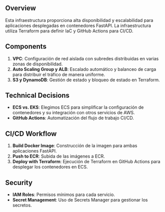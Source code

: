 
## Overview
Esta infraestructura proporciona alta disponibilidad y escalabilidad para aplicaciones desplegadas en contenedores FastAPI. La infraestructura utiliza Terraform para definir IaC y GitHub Actions para CI/CD.

## Components
1. **VPC**: Configuración de red aislada con subredes distribuidas en varias zonas de disponibilidad.
2. **Auto Scaling Group y ALB**: Escalado automático y balanceo de carga para distribuir el tráfico de manera uniforme.
3. **S3 y DynamoDB**: Gestión de estado y bloqueo de estado en Terraform.

## Technical Decisions
- **ECS vs. EKS**: Elegimos ECS para simplificar la configuración de contenedores y su integración con otros servicios de AWS.
- **GitHub Actions**: Automatización del flujo de trabajo CI/CD.

## CI/CD Workflow
1. **Build Docker Image**: Construcción de la imagen para ambas aplicaciones FastAPI.
2. **Push to ECR**: Subida de las imágenes a ECR.
3. **Deploy with Terraform**: Ejecución de Terraform en GitHub Actions para desplegar los contenedores en ECS.

## Security
- **IAM Roles**: Permisos mínimos para cada servicio.
- **Secret Management**: Uso de Secrets Manager para gestionar los secretos.
